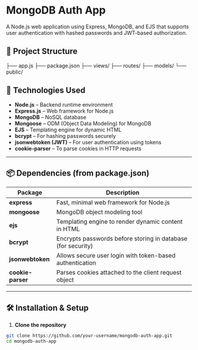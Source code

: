 # MongoDB Auth App

A Node.js web application using Express, MongoDB, and EJS that supports user authentication with hashed passwords and JWT-based authorization.

## 📁 Project Structure

├── app.js ├── package.json ├── views/ ├── routes/ ├── models/ └── public/

## 🚀 Technologies Used

- **Node.js** – Backend runtime environment
- **Express.js** – Web framework for Node.js
- **MongoDB** – NoSQL database
- **Mongoose** – ODM (Object Data Modeling) for MongoDB
- **EJS** – Templating engine for dynamic HTML
- **bcrypt** – For hashing passwords securely
- **jsonwebtoken (JWT)** – For user authentication using tokens
- **cookie-parser** – To parse cookies in HTTP requests

---

## 📦 Dependencies (from package.json)

| Package          | Description                                                                 |
|------------------|-----------------------------------------------------------------------------|
| **express**      | Fast, minimal web framework for Node.js                                     |
| **mongoose**     | MongoDB object modeling tool                                                 |
| **ejs**          | Templating engine to render dynamic content in HTML                         |
| **bcrypt**       | Encrypts passwords before storing in database (for security)                |
| **jsonwebtoken** | Allows secure user login with token-based authentication                    |
| **cookie-parser**| Parses cookies attached to the client request object                        |

---

## 🛠️ Installation & Setup

1. **Clone the repository**

```bash
git clone https://github.com/your-username/mongodb-auth-app.git
cd mongodb-auth-app
